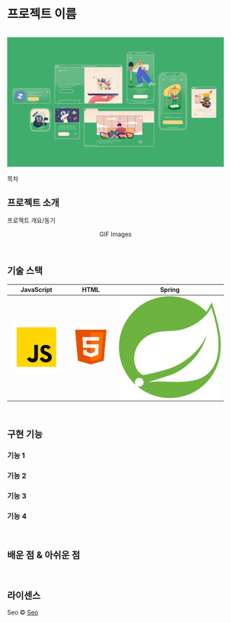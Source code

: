 # 프로젝트 이름

<p align="center">
  <br>
  <img src="./images/common/logo-sample.jpeg">
  <br>
</p>

목차

## 프로젝트 소개

<p align="justify">
프로젝트 개요/동기
</p>

<p align="center">
GIF Images
</p>

<br>

## 기술 스택

| JavaScript |  HTML   |  Spring  |
| :--------: | :------: | :-----: |
|   ![js]    | ![html] | ![Spring] |

<br>

## 구현 기능

### 기능 1

### 기능 2

### 기능 3

### 기능 4

<br>

## 배운 점 & 아쉬운 점

<p align="justify">

</p>

<br>

## 라이센스

Seo &copy; [Seo](mailto:aodhzld45@gmail.com)

<!-- Stack Icon Refernces -->

[js]: /images/stack/javascript.svg
[ts]: /images/stack/typescript.svg
[html]: /images/stack/html.svg
[Spring]: /images/stack/Spring.svg
